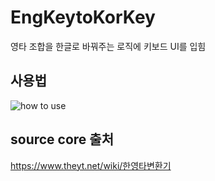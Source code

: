 # EngKeytoKorKey
영타 조합을 한글로 바꿔주는 로직에 키보드 UI를 입힘

## 사용법
![how to use](https://user-images.githubusercontent.com/107596899/174700367-30e61d21-27c8-4521-98dc-b27e0b3b61d8.gif)

## source core 출처
https://www.theyt.net/wiki/한영타변환기
